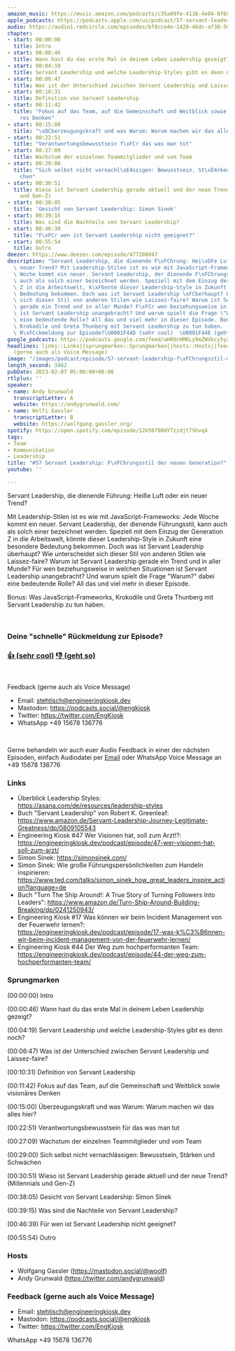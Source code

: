```yaml
---
amazon_music: https://music.amazon.com/podcasts/c35a09fe-4116-4e04-8f68-77d61b112e46/episodes/aac42988-d496-4ab5-bf61-111fe8fff9cb/engineering-kiosk-57-servant-leadership-f%C3%BChrungsstil-der-neuen-generation
apple_podcasts: https://podcasts.apple.com/us/podcast/57-servant-leadership-f%C3%BChrungsstil-der-neuen-generation/id1603082924?i=1000598385014&uo=4
audio: https://audio1.redcircle.com/episodes/bf8cce4e-1429-46dc-af38-50386761964a/stream.mp3
chapter:
- start: 00:00:00
  title: Intro
- start: 00:00:46
  title: Wann hast du das erste Mal in deinem Leben Leadership gezeigt?
- start: 00:04:19
  title: Servant Leadership und welche Leadership-Styles gibt es denn noch?
- start: 00:06:47
  title: Was ist der Unterschied zwischen Servant Leadership und Laissez-faire?
- start: 00:10:31
  title: Definition von Servant Leadership
- start: 00:11:42
  title: "Fokus auf das Team, auf die Gemeinschaft und Weitblick sowie vision\xE4\
    res Denken"
- start: 00:15:00
  title: "\xDCberzeugungskraft und was Warum: Warum machen wir das alles hier?"
- start: 00:22:51
  title: "Verantwortungsbewusstsein f\xFCr das was man tut"
- start: 00:27:09
  title: Wachstum der einzelnen Teammitglieder und vom Team
- start: 00:29:00
  title: "Sich selbst nicht vernachl\xE4ssigen: Bewusstsein, St\xE4rken und Schw\xE4\
    chen"
- start: 00:30:51
  title: Wieso ist Servant Leadership gerade aktuell und der neue Trend? (Millennials
    und Gen-Z)
- start: 00:38:05
  title: 'Gesicht von Servant Leadership: Simon Sinek'
- start: 00:39:15
  title: Was sind die Nachteile von Servant Leadership?
- start: 00:46:39
  title: "F\xFCr wen ist Servant Leadership nicht geeignet?"
- start: 00:55:54
  title: Outro
deezer: https://www.deezer.com/episode/477208047
description: "Servant Leadership, die dienende F\xFChrung: Hei\xDFe Luft oder ein\
  \ neuer Trend? Mit Leadership-Stilen ist es wie mit JavaScript-Frameworks: Jede\
  \ Woche kommt ein neuer. Servant Leadership, der dienende F\xFChrungsstil, kann\
  \ auch als solch einer bezeichnet werden. Speziell mit dem Einzug der Generation\
  \ Z in die Arbeitswelt, k\xF6nnte dieser Leadership-Style in Zukunft eine besondere\
  \ Bedeutung bekommen. Doch was ist Servant Leadership \xFCberhaupt? Wie unterscheidet\
  \ sich dieser Stil von anderen Stilen wie Laissez-faire? Warum ist Servant Leadership\
  \ gerade ein Trend und in aller Munde? F\xFCr wen beziehungsweise in welchen Situationen\
  \ ist Servant Leadership unangebracht? Und warum spielt die Frage \"Warum?\" dabei\
  \ eine bedeutende Rolle? All das und viel mehr in dieser Episode. Bonus: Was JavaScript-Frameworks,\
  \ Krokodile und Greta Thunberg mit Servant Leadership zu tun haben.  Deine \"schnelle\"\
  \ R\xFCckmeldung zur Episode?\U0001F44D (sehr cool)  \U0001F44E (geht so)"
google_podcasts: https://podcasts.google.com/feed/aHR0cHM6Ly9mZWVkcy5yZWRjaXJjbGUuY29tLzBlY2ZkZmQ3LWZkYTEtNGMzZC05NTE1LTQ3NjcyN2Y5ZGY1ZQ/episode/ZDY4NTgzNmItNzBmMy00N2YzLWJlYTAtODUyYzNlY2MzNDA5?sa=X&ved=2ahUKEwjRvbGD-4L9AhW3j44IHTRKBiwQkfYCegQIARAF
headlines: links::Links||sprungmarken::Sprungmarken||hosts::Hosts||feedback-gerne-auch-als-voice-message::Feedback
  (gerne auch als Voice Message)
image: "/images/podcast/episode/57-servant-leadership-f\xFChrungsstil-der-neuen-generation.jpg"
length_second: 3462
pubDate: 2023-02-07 05:00:00+00:00
rtlplus: ''
speaker:
- name: Andy Grunwald
  transcriptLetter: A
  website: https://andygrunwald.com/
- name: Wolfi Gassler
  transcriptLetter: B
  website: https://wolfgang.gassler.org/
spotify: https://open.spotify.com/episode/12k50798HY7zzdjt7Shvq4
tags:
- Team
- Kommunikation
- Leadership
title: "#57 Servant Leadership: F\xFChrungsstil der neuen Generation?"
youtube: ''

---
```

<p>Servant Leadership, die dienende Führung: Heiße Luft oder ein neuer Trend?</p><p>Mit Leadership-Stilen ist es wie mit JavaScript-Frameworks: Jede Woche kommt ein neuer. Servant Leadership, der dienende Führungsstil, kann auch als solch einer bezeichnet werden. Speziell mit dem Einzug der Generation Z in die Arbeitswelt, könnte dieser Leadership-Style in Zukunft eine besondere Bedeutung bekommen. Doch was ist Servant Leadership überhaupt? Wie unterscheidet sich dieser Stil von anderen Stilen wie Laissez-faire? Warum ist Servant Leadership gerade ein Trend und in aller Munde? Für wen beziehungsweise in welchen Situationen ist Servant Leadership unangebracht? Und warum spielt die Frage &#34;Warum?&#34; dabei eine bedeutende Rolle? All das und viel mehr in dieser Episode.</p><p>Bonus: Was JavaScript-Frameworks, Krokodile und Greta Thunberg mit Servant Leadership zu tun haben.</p><p><br></p><h3><strong>Deine &#34;schnelle&#34; Rückmeldung zur Episode?</strong></h3><h3><a href="https://api.openpodcast.dev/feedback/57/upvote" rel="nofollow"><strong>👍</strong> (sehr cool)</a>  <a href="https://api.openpodcast.dev/feedback/57/downvote" rel="nofollow"><strong>👎</strong> (geht so)</a></h3><p><br></p><p>Feedback (gerne auch als Voice Message)</p><ul><li>Email: <a href="mailto:stehtisch@engineeringkiosk.dev" rel="nofollow">stehtisch@engineeringkiosk.dev</a></li><li>Mastodon: <a href="https://podcasts.social/@engkiosk" rel="nofollow">https://podcasts.social/@engkiosk</a></li><li>Twitter: <a href="https://twitter.com/EngKiosk" rel="nofollow">https://twitter.com/EngKiosk</a></li><li>WhatsApp +49 15678 136776</li></ul><p><br></p><p>Gerne behandeln wir auch euer Audio Feedback in einer der nächsten Episoden, einfach Audiodatei per <a href="https://engineeringkiosk.dev/kontakt/">Email</a> oder WhatsApp Voice Message an +49 15678 136776</p><h3 id="links">Links</h3><ul><li>Überblick Leadership Styles: <a href="https://asana.com/de/resources/leadership-styles" rel="nofollow">https://asana.com/de/resources/leadership-styles</a></li><li>Buch &#34;Servant Leadership&#34; von Robert K. Greenleaf: <a href="https://www.amazon.de/Servant-Leadership-Journey-Legitimate-Greatness/dp/0809105543" rel="nofollow">https://www.amazon.de/Servant-Leadership-Journey-Legitimate-Greatness/dp/0809105543</a></li><li>Engineering Kiosk #47 Wer Visionen hat, soll zum Arzt!?: <a href="https://engineeringkiosk.dev/podcast/episode/47-wer-visionen-hat-soll-zum-arzt/">https://engineeringkiosk.dev/podcast/episode/47-wer-visionen-hat-soll-zum-arzt/</a></li><li>Simon Sinek: <a href="https://simonsinek.com/" rel="nofollow">https://simonsinek.com/</a></li><li>Simon Sinek: Wie große Führungspersönlichkeiten zum Handeln inspirieren: <a href="https://www.ted.com/talks/simon_sinek_how_great_leaders_inspire_action?language=de" rel="nofollow">https://www.ted.com/talks/simon_sinek_how_great_leaders_inspire_action?language=de</a></li><li>Buch &#34;Turn The Ship Around!: A True Story of Turning Followers Into Leaders&#34;: <a href="https://www.amazon.de/Turn-Ship-Around-Building-Breaking/dp/0241250943/" rel="nofollow">https://www.amazon.de/Turn-Ship-Around-Building-Breaking/dp/0241250943/</a></li><li>Engineering Kiosk #17 Was können wir beim Incident Management von der Feuerwehr lernen?: <a href="https://engineeringkiosk.dev/podcast/episode/17-was-k%C3%B6nnen-wir-beim-incident-management-von-der-feuerwehr-lernen/">https://engineeringkiosk.dev/podcast/episode/17-was-k%C3%B6nnen-wir-beim-incident-management-von-der-feuerwehr-lernen/</a></li><li>Engineering Kiosk #44 Der Weg zum hochperformanten Team: <a href="https://engineeringkiosk.dev/podcast/episode/44-der-weg-zum-hochperformanten-team/">https://engineeringkiosk.dev/podcast/episode/44-der-weg-zum-hochperformanten-team/</a></li></ul><h3 id="sprungmarken">Sprungmarken</h3><p>(00:00:00) Intro</p><p>(00:00:46) Wann hast du das erste Mal in deinem Leben Leadership gezeigt?</p><p>(00:04:19) Servant Leadership und welche Leadership-Styles gibt es denn noch?</p><p>(00:06:47) Was ist der Unterschied zwischen Servant Leadership und Laissez-faire?</p><p>(00:10:31) Definition von Servant Leadership</p><p>(00:11:42) Fokus auf das Team, auf die Gemeinschaft und Weitblick sowie visionäres Denken</p><p>(00:15:00) Überzeugungskraft und was Warum: Warum machen wir das alles hier?</p><p>(00:22:51) Verantwortungsbewusstsein für das was man tut</p><p>(00:27:09) Wachstum der einzelnen Teammitglieder und vom Team</p><p>(00:29:00) Sich selbst nicht vernachlässigen: Bewusstsein, Stärken und Schwächen</p><p>(00:30:51) Wieso ist Servant Leadership gerade aktuell und der neue Trend? (Millennials und Gen-Z)</p><p>(00:38:05) Gesicht von Servant Leadership: Simon Sinek</p><p>(00:39:15) Was sind die Nachteile von Servant Leadership?</p><p>(00:46:39) Für wen ist Servant Leadership nicht geeignet?</p><p>(00:55:54) Outro</p><h3 id="hosts">Hosts</h3><ul><li>Wolfgang Gassler (<a href="https://mastodon.social/@woolf" rel="nofollow">https://mastodon.social/@woolf</a>)</li><li>Andy Grunwald (<a href="https://twitter.com/andygrunwald" rel="nofollow">https://twitter.com/andygrunwald</a>)</li></ul><h3 id="feedback-gerne-auch-als-voice-message">Feedback (gerne auch als Voice Message)</h3><ul><li>Email: <a href="mailto:stehtisch@engineeringkiosk.dev" rel="nofollow">stehtisch@engineeringkiosk.dev</a></li><li>Mastodon: <a href="https://podcasts.social/@engkiosk" rel="nofollow">https://podcasts.social/@engkiosk</a></li><li>Twitter: <a href="https://twitter.com/EngKiosk" rel="nofollow">https://twitter.com/EngKiosk</a></li></ul><p>WhatsApp +49 15678 136776</p>